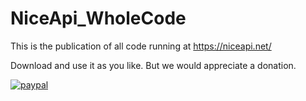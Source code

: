 # NiceApi_WholeCode
This is the publication of all code running at https://niceapi.net/

Download and use it as you like. But we would appreciate a donation.

[![paypal](https://www.paypalobjects.com/en_US/i/btn/btn_donateCC_LG.gif)](https://www.paypal.com/cgi-bin/webscr?cmd=_donations&business=payment%40niceapi.net)


